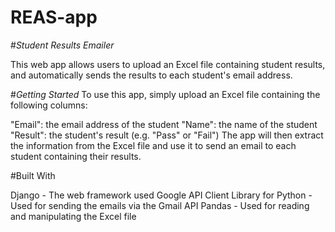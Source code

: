 # REAS-app
#*Student Results Emailer*

This web app allows users to upload an Excel file containing student results, and automatically sends the results to each student's email address.

#*Getting Started*
To use this app, simply upload an Excel file containing the following columns:

"Email": the email address of the student
"Name": the name of the student
"Result": the student's result (e.g. "Pass" or "Fail")
The app will then extract the information from the Excel file and use it to send an email to each student containing their results.


#Built With

Django - The web framework used
Google API Client Library for Python - Used for sending the emails via the Gmail API
Pandas - Used for reading and manipulating the Excel file
